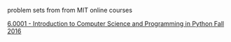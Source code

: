 problem sets from from MIT online courses

<a href="https://ocw.mit.edu/courses/electrical-engineering-and-computer-science/6-0001-introduction-to-computer-science-and-programming-in-python-fall-2016/">6.0001 - Introduction to Computer Science and Programming in Python Fall 2016</a>